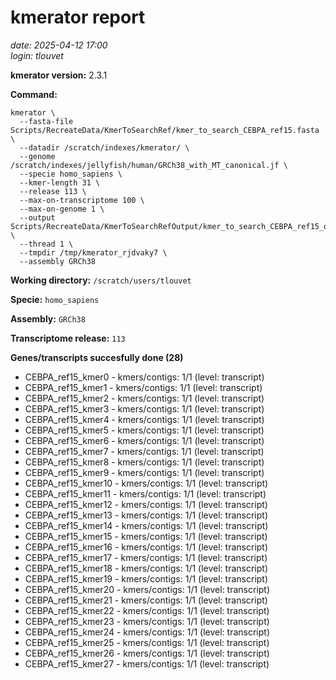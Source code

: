 # kmerator report
*date: 2025-04-12 17:00*  
*login: tlouvet*

**kmerator version:** 2.3.1

**Command:**

```
kmerator \
  --fasta-file Scripts/RecreateData/KmerToSearchRef/kmer_to_search_CEBPA_ref15.fasta \
  --datadir /scratch/indexes/kmerator/ \
  --genome /scratch/indexes/jellyfish/human/GRCh38_with_MT_canonical.jf \
  --specie homo_sapiens \
  --kmer-length 31 \
  --release 113 \
  --max-on-transcriptome 100 \
  --max-on-genome 1 \
  --output Scripts/RecreateData/KmerToSearchRefOutput/kmer_to_search_CEBPA_ref15_output \
  --thread 1 \
  --tmpdir /tmp/kmerator_rjdvaky7 \
  --assembly GRCh38
```

**Working directory:** `/scratch/users/tlouvet`

**Specie:** `homo_sapiens`

**Assembly:** `GRCh38`

**Transcriptome release:** `113`

**Genes/transcripts succesfully done (28)**

- CEBPA_ref15_kmer0 - kmers/contigs: 1/1 (level: transcript)
- CEBPA_ref15_kmer1 - kmers/contigs: 1/1 (level: transcript)
- CEBPA_ref15_kmer2 - kmers/contigs: 1/1 (level: transcript)
- CEBPA_ref15_kmer3 - kmers/contigs: 1/1 (level: transcript)
- CEBPA_ref15_kmer4 - kmers/contigs: 1/1 (level: transcript)
- CEBPA_ref15_kmer5 - kmers/contigs: 1/1 (level: transcript)
- CEBPA_ref15_kmer6 - kmers/contigs: 1/1 (level: transcript)
- CEBPA_ref15_kmer7 - kmers/contigs: 1/1 (level: transcript)
- CEBPA_ref15_kmer8 - kmers/contigs: 1/1 (level: transcript)
- CEBPA_ref15_kmer9 - kmers/contigs: 1/1 (level: transcript)
- CEBPA_ref15_kmer10 - kmers/contigs: 1/1 (level: transcript)
- CEBPA_ref15_kmer11 - kmers/contigs: 1/1 (level: transcript)
- CEBPA_ref15_kmer12 - kmers/contigs: 1/1 (level: transcript)
- CEBPA_ref15_kmer13 - kmers/contigs: 1/1 (level: transcript)
- CEBPA_ref15_kmer14 - kmers/contigs: 1/1 (level: transcript)
- CEBPA_ref15_kmer15 - kmers/contigs: 1/1 (level: transcript)
- CEBPA_ref15_kmer16 - kmers/contigs: 1/1 (level: transcript)
- CEBPA_ref15_kmer17 - kmers/contigs: 1/1 (level: transcript)
- CEBPA_ref15_kmer18 - kmers/contigs: 1/1 (level: transcript)
- CEBPA_ref15_kmer19 - kmers/contigs: 1/1 (level: transcript)
- CEBPA_ref15_kmer20 - kmers/contigs: 1/1 (level: transcript)
- CEBPA_ref15_kmer21 - kmers/contigs: 1/1 (level: transcript)
- CEBPA_ref15_kmer22 - kmers/contigs: 1/1 (level: transcript)
- CEBPA_ref15_kmer23 - kmers/contigs: 1/1 (level: transcript)
- CEBPA_ref15_kmer24 - kmers/contigs: 1/1 (level: transcript)
- CEBPA_ref15_kmer25 - kmers/contigs: 1/1 (level: transcript)
- CEBPA_ref15_kmer26 - kmers/contigs: 1/1 (level: transcript)
- CEBPA_ref15_kmer27 - kmers/contigs: 1/1 (level: transcript)
